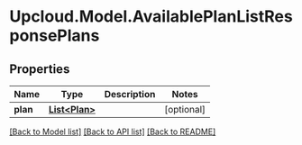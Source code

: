 # Upcloud.Model.AvailablePlanListResponsePlans
## Properties

Name | Type | Description | Notes
------------ | ------------- | ------------- | -------------
**plan** | [**List&lt;Plan&gt;**](Plan.md) |  | [optional] 

[[Back to Model list]](../README.md#documentation-for-models) [[Back to API list]](../README.md#documentation-for-api-endpoints) [[Back to README]](../README.md)

